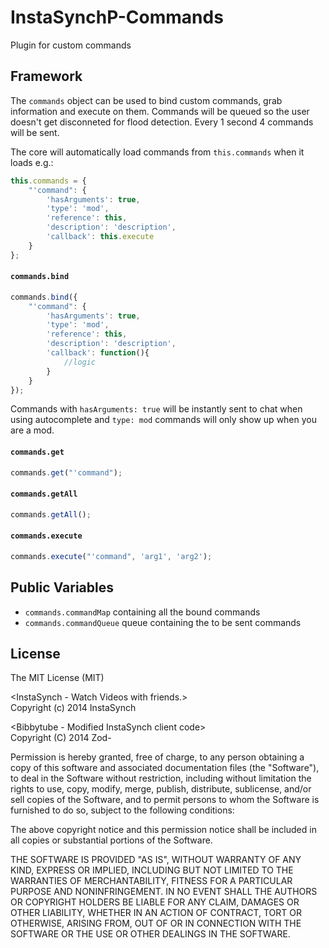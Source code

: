 InstaSynchP-Commands
====================

Plugin for custom commands

Framework
---------
The `commands` object can be used to bind custom commands, grab information and execute on them.
Commands will be queued so the user doesn't get disconneted for flood detection. Every 1 second 4 commands will be sent.

The core will automatically load commands from `this.commands` when it loads e.g.:
```javascript
this.commands = {
    "'command": {
        'hasArguments': true,
        'type': 'mod',
        'reference': this,
        'description': 'description',
        'callback': this.execute
    }
};
```

#### `commands.bind`
```javascript
commands.bind({
    "'command": {
        'hasArguments': true,
        'type': 'mod',
        'reference': this,
        'description': 'description',
        'callback': function(){
            //logic
        }
    }
});
```
Commands with `hasArguments: true` will be instantly sent to chat when using autocomplete and `type: mod` commands will only show up when you are a mod.
#### `commands.get`
```javascript
commands.get("'command");
```
#### `commands.getAll`
```javascript
commands.getAll();
```
#### `commands.execute`
```javascript
commands.execute("'command", 'arg1', 'arg2');
```

Public Variables
---------
* `commands.commandMap` containing all the bound commands
* `commands.commandQueue` queue containing the to be sent commands


License
-----------
The MIT License (MIT)<br>

&lt;InstaSynch - Watch Videos with friends.&gt;<br>
Copyright (c) 2014 InstaSynch

&lt;Bibbytube - Modified InstaSynch client code&gt;<br>
Copyright (C) 2014  Zod-

Permission is hereby granted, free of charge, to any person obtaining a copy
of this software and associated documentation files (the "Software"), to deal
in the Software without restriction, including without limitation the rights
to use, copy, modify, merge, publish, distribute, sublicense, and/or sell
copies of the Software, and to permit persons to whom the Software is
furnished to do so, subject to the following conditions:

The above copyright notice and this permission notice shall be included in all
copies or substantial portions of the Software.

THE SOFTWARE IS PROVIDED "AS IS", WITHOUT WARRANTY OF ANY KIND, EXPRESS OR
IMPLIED, INCLUDING BUT NOT LIMITED TO THE WARRANTIES OF MERCHANTABILITY,
FITNESS FOR A PARTICULAR PURPOSE AND NONINFRINGEMENT. IN NO EVENT SHALL THE
AUTHORS OR COPYRIGHT HOLDERS BE LIABLE FOR ANY CLAIM, DAMAGES OR OTHER
LIABILITY, WHETHER IN AN ACTION OF CONTRACT, TORT OR OTHERWISE, ARISING FROM,
OUT OF OR IN CONNECTION WITH THE SOFTWARE OR THE USE OR OTHER DEALINGS IN THE
SOFTWARE.
